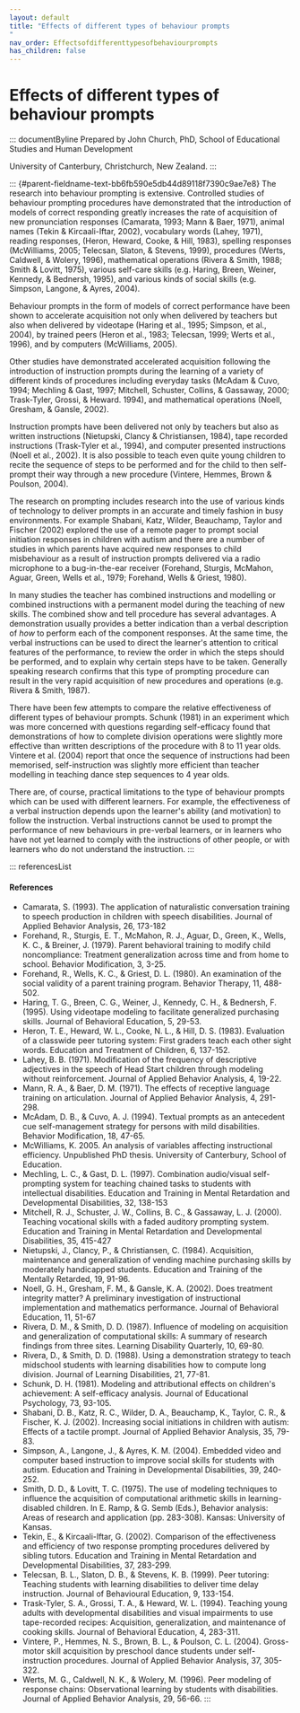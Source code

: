 ```yaml
---
layout: default
title: "Effects of different types of behaviour prompts 
"
nav_order: Effectsofdifferenttypesofbehaviourprompts
has_children: false
---
```

# Effects of different types of behaviour prompts 


::: documentByline
Prepared by John Church, PhD, School of Educational Studies and Human
Development

University of Canterbury, Christchurch, New Zealand.
:::

::: {#parent-fieldname-text-bb6fb590e5db44d89118f7390c9ae7e8}
The research into behaviour prompting is extensive. Controlled studies
of behaviour prompting procedures have demonstrated that the
introduction of models of correct responding greatly increases the rate
of acquisition of new pronunciation responses (Camarata, 1993; Mann &
Baer, 1971), animal names (Tekin & Kircaali-Iftar, 2002), vocabulary
words (Lahey, 1971), reading responses, (Heron, Heward, Cooke, & Hill,
1983), spelling responses (McWilliams, 2005; Telecsan, Slaton, &
Stevens, 1999), procedures (Werts, Caldwell, & Wolery, 1996),
mathematical operations (Rivera & Smith, 1988; Smith & Lovitt, 1975),
various self-care skills (e.g. Haring, Breen, Weiner, Kennedy, &
Bednersh, 1995), and various kinds of social skills (e.g. Simpson,
Langone, & Ayres, 2004).

Behaviour prompts in the form of models of correct performance have been
shown to accelerate acquisition not only when delivered by teachers but
also when delivered by videotape (Haring et al., 1995; Simpson, et al.,
2004), by trained peers (Heron et al., 1983; Telecsan, 1999; Werts et
al., 1996), and by computers (McWilliams, 2005).

Other studies have demonstrated accelerated acquisition following the
introduction of instruction prompts during the learning of a variety of
different kinds of procedures including everyday tasks (McAdam & Cuvo,
1994; Mechling & Gast, 1997; Mitchell, Schuster, Collins, & Gassaway,
2000; Trask-Tyler, Grossi, & Heward. 1994), and mathematical operations
(Noell, Gresham, & Gansle, 2002).

Instruction prompts have been delivered not only by teachers but also as
written instructions (Nietupski, Clancy & Christiansen, 1984), tape
recorded instructions (Trask-Tyler et al., 1994), and computer presented
instructions (Noell et al., 2002). It is also possible to teach even
quite young children to recite the sequence of steps to be performed and
for the child to then self-prompt their way through a new procedure
(Vintere, Hemmes, Brown & Poulson, 2004).

The research on prompting includes research into the use of various
kinds of technology to deliver prompts in an accurate and timely fashion
in busy environments. For example Shabani, Katz, Wilder, Beauchamp,
Taylor and Fischer (2002) explored the use of a remote pager to prompt
social initiation responses in children with autism and there are a
number of studies in which parents have acquired new responses to child
misbehaviour as a result of instruction prompts delivered via a radio
microphone to a bug-in-the-ear receiver (Forehand, Sturgis, McMahon,
Aguar, Green, Wells et al., 1979; Forehand, Wells & Griest, 1980).

In many studies the teacher has combined instructions and modelling or
combined instructions with a permanent model during the teaching of new
skills. The combined show and tell procedure has several advantages. A
demonstration usually provides a better indication than a verbal
description of *how* to perform each of the component responses. At the
same time, the verbal instructions can be used to direct the learner\'s
attention to critical features of the performance, to review the order
in which the steps should be performed, and to explain why certain steps
have to be taken. Generally speaking research confirms that this type of
prompting procedure can result in the very rapid acquisition of new
procedures and operations (e.g. Rivera & Smith, 1987).

There have been few attempts to compare the relative effectiveness of
different types of behaviour prompts. Schunk (1981) in an experiment
which was more concerned with questions regarding self-efficacy found
that demonstrations of how to complete division operations were slightly
more effective than written descriptions of the procedure with 8 to 11
year olds. Vintere et al. (2004) report that once the sequence of
instructions had been memorised, self-instruction was slightly more
efficient than teacher modelling in teaching dance step sequences to 4
year olds.

There are, of course, practical limitations to the type of behaviour
prompts which can be used with different learners. For example, the
effectiveness of a verbal instruction depends upon the learner\'s
ability (and motivation) to follow the instruction. Verbal instructions
cannot be used to prompt the performance of new behaviours in pre-verbal
learners, or in learners who have not yet learned to comply with the
instructions of other people, or with learners who do not understand the
instruction.
:::

::: referencesList
#### References

-   Camarata, S. (1993). The application of naturalistic conversation
    training to speech production in children with speech disabilities.
    Journal of Applied Behavior Analysis, 26, 173-182
-   Forehand, R., Sturgis, E. T., McMahon, R. J., Aguar, D., Green, K.,
    Wells, K. C., & Breiner, J. (1979). Parent behavioral training to
    modify child noncompliance: Treatment generalization across time and
    from home to school. Behavior Modification, 3, 3-25.
-   Forehand, R., Wells, K. C., & Griest, D. L. (1980). An examination
    of the social validity of a parent training program. Behavior
    Therapy, 11, 488-502.
-   Haring, T. G., Breen, C. G., Weiner, J., Kennedy, C. H., &
    Bednersh, F. (1995). Using videotape modeling to facilitate
    generalized purchasing skills. Journal of Behavioral Education, 5,
    29-53.
-   Heron, T. E., Heward, W. L., Cooke, N. L., & Hill, D. S. (1983).
    Evaluation of a classwide peer tutoring system: First graders teach
    each other sight words. Education and Treatment of Children, 6,
    137-152.
-   Lahey, B. B. (1971). Modification of the frequency of descriptive
    adjectives in the speech of Head Start children through modeling
    without reinforcement. Journal of Applied Behavior Analysis, 4,
    19-22.
-   Mann, R. A., & Baer, D. M. (1971). The effects of receptive language
    training on articulation. Journal of Applied Behavior Analysis, 4,
    291-298.
-   McAdam, D. B., & Cuvo, A. J. (1994). Textual prompts as an
    antecedent cue self-management strategy for persons with mild
    disabilities. Behavior Modification, 18, 47-65.
-   McWilliams, K. 2005. An analysis of variables affecting
    instructional efficiency. Unpublished PhD thesis. University of
    Canterbury, School of Education.
-   Mechling, L. C., & Gast, D. L. (1997). Combination audio/visual
    self-prompting system for teaching chained tasks to students with
    intellectual disabilities. Education and Training in Mental
    Retardation and Developmental Disabilities, 32, 138-153
-   Mitchell, R. J., Schuster, J. W., Collins, B. C., & Gassaway, L. J.
    (2000). Teaching vocational skills with a faded auditory prompting
    system. Education and Training in Mental Retardation and
    Developmental Disabilities, 35, 415-427
-   Nietupski, J., Clancy, P., & Christiansen, C. (1984). Acquisition,
    maintenance and generalization of vending machine purchasing skills
    by moderately handicapped students. Education and Training of the
    Mentally Retarded, 19, 91-96.
-   Noell, G. H., Gresham, F. M., & Gansle, K. A. (2002). Does treatment
    integrity matter? A preliminary investigation of instructional
    implementation and mathematics performance. Journal of Behavioral
    Education, 11, 51-67
-   Rivera, D. M., & Smith, D. D. (1987). Influence of modeling on
    acquisition and generalization of computational skills: A summary of
    research findings from three sites. Learning Disability Quarterly,
    10, 69-80.
-   Rivera, D., & Smith, D. D. (1988). Using a demonstration strategy to
    teach midschool students with learning disabilities how to compute
    long division. Journal of Learning Disabilities, 21, 77-81.
-   Schunk, D. H. (1981). Modeling and attributional effects on
    children\'s achievement: A self-efficacy analysis. Journal of
    Educational Psychology, 73, 93-105.
-   Shabani, D. B., Katz, R. C., Wilder, D. A., Beauchamp, K.,
    Taylor, C. R., & Fischer, K. J. (2002). Increasing social
    initiations in children with autism: Effects of a tactile prompt.
    Journal of Applied Behavior Analysis, 35, 79-83.
-   Simpson, A., Langone, J., & Ayres, K. M. (2004). Embedded video and
    computer based instruction to improve social skills for students
    with autism. Education and Training in Developmental Disabilities,
    39, 240-252.
-   Smith, D. D., & Lovitt, T. C. (1975). The use of modeling techniques
    to influence the acquisition of computational arithmetic skills in
    learning-disabled children. In E. Ramp, & G. Semb (Eds.), Behavior
    analysis: Areas of research and application (pp. 283-308). Kansas:
    University of Kansas.
-   Tekin, E., & Kircaali-Iftar, G. (2002). Comparison of the
    effectiveness and efficiency of two response prompting procedures
    delivered by sibling tutors. Education and Training in Mental
    Retardation and Developmental Disabilities, 37, 283-299.
-   Telecsan, B. L., Slaton, D. B., & Stevens, K. B. (1999). Peer
    tutoring: Teaching students with learning disabilities to deliver
    time delay instruction. Journal of Behavioural Education, 9,
    133-154.
-   Trask-Tyler, S. A., Grossi, T. A., & Heward, W. L. (1994). Teaching
    young adults with developmental disabilities and visual impairments
    to use tape-recorded recipes: Acquisition, generalization, and
    maintenance of cooking skills. Journal of Behavioral Education, 4,
    283-311.
-   Vintere, P., Hemmes, N. S., Brown, B. L., & Poulson, C. L. (2004).
    Gross-motor skill acquisition by preschool dance students under
    self-instruction procedures. Journal of Applied Behavior Analysis,
    37, 305-322.
-   Werts, M. G., Caldwell, N. K., & Wolery, M. (1996). Peer modeling of
    response chains: Observational learning by students with
    disabilities. Journal of Applied Behavior Analysis, 29, 56-66.
:::
